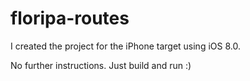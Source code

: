 # floripa-routes

I created the project for the iPhone target using iOS 8.0. 

No further instructions. Just build and run :)
